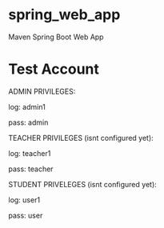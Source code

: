 # spring_web_app
Maven Spring Boot Web App

# Test Account

ADMIN PRIVILEGES:

log: admin1

pass: admin

TEACHER PRIVILEGES (isnt configured yet):

log: teacher1

pass: teacher

STUDENT PRIVELEGES (isnt configured yet):

log: user1

pass: user
